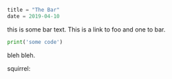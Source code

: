 ```meta
title = "The Bar"
date = 2019-04-10
```

this is some bar text. This is a link to <l url="foo">foo</l> and one to
<l url="bar">bar</l>.

```python
print('some code')
```

bleh bleh.

squirrel:
<pic url="squirrel.jpg" size="200x50*2:crop.png" />

